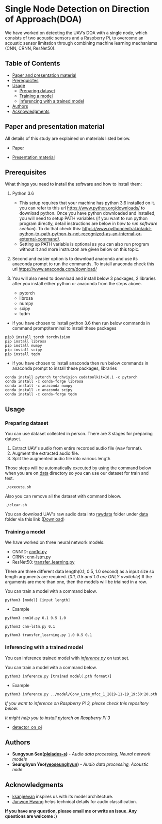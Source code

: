 # Single Node Detection on Direction of Approach(DOA)

We have worked on detecting the UAV’s DOA with a single node, which consists of two acoustic sensors and a Raspberry Pi, to overcome an acoustic sensor limitation through combining machine learning mechanisms (CNN, CRNN, ResNet50).

## Table of Contents

- [Paper and presentation material](#paper-and-presentation-material)
- [Prerequisites](#prerequisites)
- [Usage](#usage)
  * [Preparing dataset](#preparing-dataset)
  * [Training a model](#training-a-model)
  * [Inferencing with a trained model](#inferencing-with-a-trained-model)
- [Authors](#authors)
- [Acknowledgments](#acknowledgments)

## Paper and presentation material
All details of this study are explained on materials listed below.
* [Paper](https://drive.google.com/open?id=1hsRaTrgqBGXRUGHPR9OH9D8tZbOcwYst "paper link")

* [Presentation material](https://drive.google.com/open?id=1gxR1evrUhUNqPMxn_eckKDMqFEDJ8CZC "presentation link")

## Prerequisites

What things you need to install the software and how to install them:

1. Python 3.6 
   - This setup requires that your machine has python 3.6 installed on it. you can refer to this url https://www.python.org/downloads/ to download python. Once you have python downloaded and installed, you will need to setup PATH variables (if you want to run python program directly, detail instructions are below in *how to run software section*). To do that check this: https://www.pythoncentral.io/add-python-to-path-python-is-not-recognized-as-an-internal-or-external-command/.  
   - Setting up PATH variable is optional as you can also run program without it and more instructon are given below on this topic. 
   
2. Second and easier option is to download anaconda and use its anaconda prompt to run the commands. To install anaconda check this url https://www.anaconda.com/download/

3. You will also need to download and install below 3 packages, 2 libraries after you install either python or anaconda from the steps above.
   - pytorch 
   - librosa
   - numpy
   - scipy
   - tqdm
   
  - If you have chosen to install python 3.6 then run below commands in command prompt/terminal to install these packages
   ```
   pip3 install torch torchvision
   pip install librosa
   pip install numpy
   pip install scipy
   pip install tqdm
   ```
   - If you have chosen to install anaconda then run below commands in anaconda prompt to install these packages, libraries
   ```
   conda install pytorch torchvision cudatoolkit=10.1 -c pytorch
   conda install -c conda-forge librosa
   conda install -c anaconda numpy
   conda install -c anaconda scipy
   conda install -c conda-forge tqdm
   ```   


## Usage

### Preparing dataset
You can use dataset collected in person. There are 3 stages for preparing dataset. 
  1. Extract UAV's audio from entire recorded audio file (wav format). 
  2. Augment the extracted audio file. 
  3. Split the augmented audio file into various length.
  
Those steps will be automatically executed by using the command below when you are on [data](https://github.com/pleiades-s/drone_detector/tree/master/drone_detector/data) directory so you can use our dataset for train and test.
```
./execute.sh
```

Also you can remove all the dataset with command bleow.
```
./clear.sh
```
You can download UAV's raw audio data into [rawdata](https://github.com/pleiades-s/drone_detector/tree/master/drone_detector/data/rawdata) folder under [data](https://github.com/pleiades-s/drone_detector/tree/master/drone_detector/data) folder via this link ([Download](https://drive.google.com/open?id=1Ywlhga3Ak7Ep54mcfuoQ35kijVbK5aWU))


### Training a model

We have worked on three neural network models.

- CNN1D: [cnn1d.py](https://github.com/pleiades-s/drone_detector/blob/master/drone_detector/code/cnn1d.py)
- CRNN: [cnn-lstm.py](https://github.com/pleiades-s/drone_detector/blob/master/drone_detector/code/cnn-lstm.py)
- ResNet50: [transfer_learning.py](https://github.com/pleiades-s/drone_detector/blob/master/drone_detector/code/transfer_learning.py)

There are three different data length(0.1, 0.5, 1.0 second) as a input size so length arguments are required. 
(*0.1, 0.5 and 1.0 are ONLY available*)
If the arguments are more than one, then the models will be triained in a row.

You can train a model with a command below.
```
python3 [model] [input length]
```

* Example
```
python3 cnn1d.py 0.1 0.5 1.0

python3 cnn-lstm.py 0.1

python3 transfer_learning.py 1.0 0.5 0.1
```

### Inferencing with a trained model

You can inference trained model with [*inference.py*](https://github.com/pleiades-s/drone_detector/blob/master/drone_detector/code/inference.py) on test set.

You can train a model with a command below.
```
python3 inference.py [trained model(.pth format)]
```

* Example
```
python3 inference.py ../model/Conv_Lstm_mfcc_1_2019-11-19_19:50:20.pth
```

*If you want to inference on Raspberry Pi 3, please check this repository below.*

*It might help you to install pytorch on Raspberry Pi 3*
* [detector_on_pi](https://github.com/yeoseunghyun/detector_on_pi)


## Authors

* **Sungyoun Seo([pleiades-s](https://github.com/pleiades-s/))** - *Audio data processing, Neural network models*
* **Seunghyun Yeo([yeoseunghyun](https://github.com/yeoseunghyun))** - *Audio data processing, Acoustic node*

## Acknowledgments

* [ksanjeevan](https://github.com/ksanjeevan/crnn-audio-classification) inspires us with its model architecture.
* [Junwon Hwang](https://github.com/nuxlear?tab=overview&org=keras-team&from=2018-12-01&to=2018-12-31) helps technical details for audio classification.

**If you have any question, please email me or write an issue. Any questions are welcome :)**
